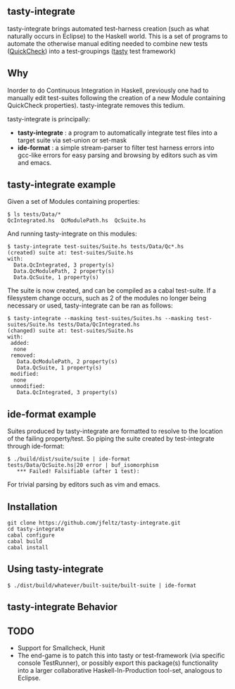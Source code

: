 tasty-integrate
---------------
tasty-integrate brings automated test-harness creation (such as what naturally occurs in
Eclipse) to the Haskell world.  This is a set of programs to automate the
otherwise manual editing needed to combine new tests
([QuickCheck](http://hackage.haskell.org/package/QuickCheck)) into a
test-groupings ([tasty](https://hackage.haskell.org/package/tasty) test framework)

Why
---
Inorder to do Continuous Integration in Haskell, previously one had to manually
edit test-suites following the creation of a new Module containing QuickCheck
properties). tasty-integrate removes this tedium.

tasty-integrate is principally:

 * <b>tasty-integrate</b>  : a program to automatically integrate test files into a target suite via set-union or set-mask
 * <b>ide-format</b> : a simple stream-parser to filter test harness errors into gcc-like errors for easy parsing and browsing by editors such as vim and emacs. 

tasty-integrate example
-----------------------

Given a set of Modules containing properties: 

    $ ls tests/Data/*
    QcIntegrated.hs  QcModulePath.hs  QcSuite.hs

And running tasty-integrate on this modules:

    $ tasty-integrate test-suites/Suite.hs tests/Data/Qc*.hs 
    (created) suite at: test-suites/Suite.hs
    with: 
      Data.QcIntegrated, 3 property(s)
      Data.QcModulePath, 2 property(s)
      Data.QcSuite, 1 property(s)

The suite is now created, and can be compiled as a cabal test-suite.  If a
filesystem change occurs, such as 2 of the modules no longer being necessary or
used, tasty-integrate can be ran as follows:

    $ tasty-integrate --masking test-suites/Suites.hs --masking test-suites/Suite.hs tests/Data/QcIntegrated.hs
    (changed) suite at: test-suites/Suite.hs
    with: 
     added: 
      none
     removed: 
       Data.QcModulePath, 2 property(s)
       Data.QcSuite, 1 property(s)
     modified: 
      none
     unmodified: 
       Data.QcIntegrated, 3 property(s)

ide-format example
-----------------------
Suites produced by tasty-integrate are formatted to resolve to the location of
the failing property/test. So piping the suite created by test-integrate  
through ide-format:

    $ ./build/dist/suite/suite | ide-format 
    tests/Data/QcSuite.hs|20 error | buf_isomorphism
       *** Failed! Falsifiable (after 1 test): 

For trivial parsing by editors such as vim and emacs.

Installation
------------
   
    git clone https://github.com/jfeltz/tasty-integrate.git
    cd tasty-integrate
    cabal configure 
    cabal build 
    cabal install 

Using tasty-integrate
---------------------

    $ ./dist/build/whatever/built-suite/built-suite | ide-format

tasty-integrate Behavior
------------------------

## TODO
* Support for Smallcheck, Hunit
* The end-game is to patch this into tasty or test-framework (via specific
console TestRunner), or possibly export this package(s) functionality into a
larger collaborative Haskell-In-Production tool-set, analogous to Eclipse.
